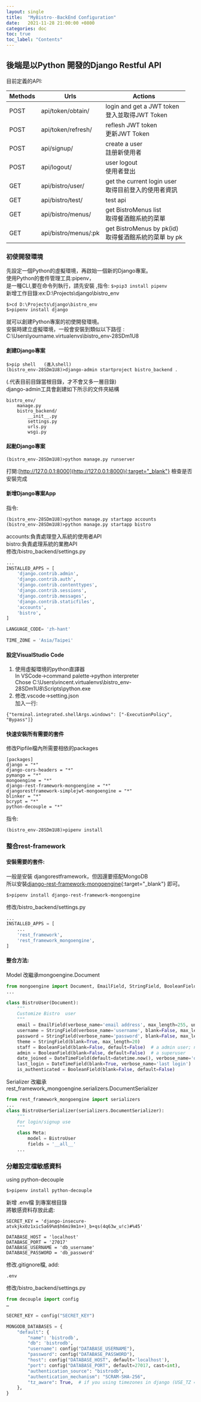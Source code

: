 ```yaml
---
layout: single
title:  "MyBistro--BackEnd Configuration"
date:   2021-11-28 21:00:00 +0800
categories: doc
toc: true
toc_label: "Contents"
---
```



## 後端是以Python 開發的Django Restful API

目前定義的API:    

|Methods |Urls|Actions|
|-----|-----------|-----------------|
|POST|api/token/obtain/|login and get a JWT token<br>登入並取得JWT Token|
|POST|api/token/refresh/|reflesh JWT token<br>更新JWT Token|
|POST|api/signup/|create a user<br>註册新使用者|
|POST|api/logout/|user logout<br>使用者登出|
|GET|api/bistro/user/|get the current login user<br>取得目前登入的使用者資訊|
|GET|api/bistro/test/|test api|
|GET|api/bistro/menus/|get BistroMenus list<br>取得餐酒館系統的菜單|
|GET|api/bistro/menus/:pk|get BistroMenus by pk(id)<br>取得餐酒館系統的菜單 by pk|

### 初使開發環境
先設定一個Python的虛擬環境，再啟始一個新的Django專案。  
使用Python的套件管理工具:pipenv，  
是一種CLI,要在命令列執行，請先安裝 ,指令: `$>pip3 install pipenv`  
新增工作目錄:ex:D:\Projects\django\bistro_env
``` terminal
$>cd D:\Projects\django\bistro_env
$>pipenv install django
```
就可以創建Python專案的初使開發環境。    
安裝時建立虛擬環境，一般會安裝到類似以下路徑 :   
C:\Users\yourname\.virtualenvs\bistro_env-28SDm1U8

#### 創建Django專案    
``` terminal    
$>pip shell   (進入shell)   
(bistro_env-28SDm1U8)>django-admin startproject bistro_backend .
```
(.代表目前目錄當根目錄，才不會又多一層目錄)      
django-admin工具會創建如下所示的文件夾結構    
``` terminal   
bistro_env/
    manage.py
    bistro_backend/
        __init__.py
        settings.py
        urls.py
        wsgi.py
```

#### 起動Django專案    
``` terminal    
(bistro_env-28SDm1U8)>python manage.py runserver
```
打開:[http://127.0.0.1:8000](http://127.0.0.1:8000){:target="_blank"} 檢查是否安裝完成

#### 新增Django專案App 
指令:  
``` terminal    
(bistro_env-28SDm1U8)>python manage.py startapp accounts
(bistro_env-28SDm1U8)>python manage.py startapp bistro
```
accounts:負責處理登入系統的使用者API  
bistro:負責處理系統的業務API  
修改/bistro_backend/settings.py  
``` python
...
INSTALLED_APPS = [
    'django.contrib.admin',
    'django.contrib.auth',
    'django.contrib.contenttypes',
    'django.contrib.sessions',
    'django.contrib.messages',
    'django.contrib.staticfiles',
    'accounts',
    'bistro',
]

LANGUAGE_CODE= 'zh-hant'
 
TIME_ZONE = 'Asia/Taipei'

```

#### 設定VisualStudio Code  
1. 使用虛擬環境的python直譯器  
In VSCode->command palette->python interpreter  
Chose  C:\Users\vincent\.virtualenvs\bistro_env-28SDm1U8\Scripts\python.exe  
2. 修改.vscode->setting.json  
加入一行:  
```
{"terminal.integrated.shellArgs.windows": ["-ExecutionPolicy", "Bypass"]}
```

#### 快速安裝所有需要的套件  
修改Pipfile檔內所需要相依的packages 
``` terminal   
[packages]
django = "*"
django-cors-headers = "*"
pymango = "*"
mongoengine = "*"
django-rest-framework-mongoengine = "*"
djangorestframework-simplejwt-mongoengine = "*"
blinker = "*"
bcrypt = "*"
python-decouple = "*"
```     
指令:    
``` terminal    
(bistro_env-28SDm1U8)>pipenv install
```

### 整合rest-framework

#### 安裝需要的套件:
一般是安裝 djangorestframework，但因還要搭配MongoDB    
所以安裝[django-rest-framework-mongoengine](https://github.com/umutbozkurt/django-rest-framework-mongoengine){:target="_blank"} 即可。
``` terminal
$>pipenv install django-rest-framework-mongoengine
```
修改/bistro_backend/settings.py  
``` python
...
INSTALLED_APPS = [
    ...
    'rest_framework',
    'rest_framework_mongoengine',
]

```


#### 整合方法:
Model 改繼承mongoengine.Document  
``` python
from mongoengine import Document, EmailField, StringField, BooleanField, DateTimeField
...

class BistroUser(Document):
    """
    Customize Bistro  user 
    """
    email = EmailField(verbose_name='email address', max_length=255, unique=True)
    username = StringField(verbose_name='username', blank=False, max_length=150)
    password = StringField(verbose_name='password', blank=False, max_length=128)
    theme = StringField(blank=True, max_length=20)
    staff = BooleanField(blank=False, default=False)  # a admin user; non super-user
    admin = BooleanField(blank=False, default=False)  # a superuser
    date_joined = DateTimeField(default=datetime.now(), verbose_name='date joined')
    last_login = DateTimeField(blank=True, verbose_name='last login')
    is_authenticated = BooleanField(blank=False, default=False)

```
Serializer 改繼承rest_framework_mongoengine.serializers.DocumentSerializer  
``` python
from rest_framework_mongoengine import serializers
...
class BistroUserSerializer(serializers.DocumentSerializer):
    """
    For login/signup use
    """
    class Meta:
        model = BistroUser
        fields = '__all__'
    ...
```



### 分離設定檔敏感資料
using python-decouple  
``` terminal
$>pipenv install python-decouple
```
新增 .env檔 到專案根目錄   
將敏感資料存放此處:  
```
SECRET_KEY = 'django-insecure-atvkjkx0z1xic5a69%m$h6mi9m1n+)_b+qs(4q63w_u!c)#%45'

DATABASE_HOST = 'localhost'
DATABASE_PORT = '27017'
DATABASE_USERNAME = 'db_username'
DATABASE_PASSWORD = 'db_password'
```  
修改.gitignore檔, add:  
```
.env
```
修改/bistro_backend/settings.py  
``` python
from decouple import config
…

SECRET_KEY = config("SECRET_KEY")

MONGODB_DATABASES = {
    "default": {
        "name": 'bistrodb',
        "db": 'bistrodb',
        "username": config("DATABASE_USERNAME"),
        "password": config("DATABASE_PASSWORD"),
        "host": config("DATABASE_HOST", default='localhost'),
        "port": config("DATABASE_PORT", default=27017, cast=int),
        "authentication_source": "bistrodb",
        "authentication_mechanism": "SCRAM-SHA-256",
        "tz_aware": True,  # if you using timezones in django (USE_TZ = True)
    },
}
```




